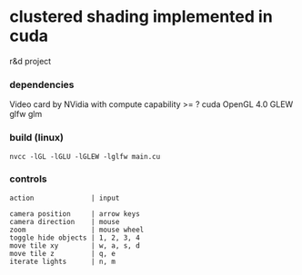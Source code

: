 # clustered shading implemented in cuda
r&d project

### dependencies
Video card by NVidia with compute capability >= ?
cuda
OpenGL 4.0
GLEW
glfw
glm

### build (linux)
```
nvcc -lGL -lGLU -lGLEW -lglfw main.cu
```

### controls
```
action              | input

camera position     | arrow keys
camera direction    | mouse
zoom                | mouse wheel
toggle hide objects | 1, 2, 3, 4
move tile xy        | w, a, s, d
move tile z         | q, e
iterate lights      | n, m
```
